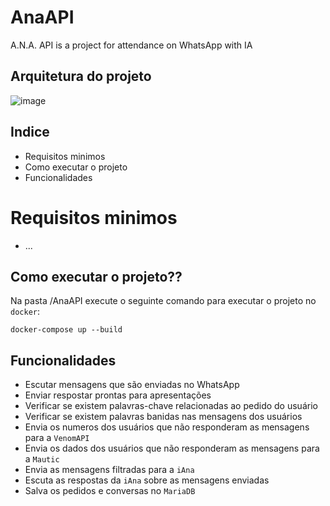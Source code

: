 # AnaAPI
 A.N.A. API is a project for attendance on WhatsApp with IA

## Arquitetura do projeto

![image](https://user-images.githubusercontent.com/64012825/213498708-e675267f-dc36-4999-a189-03b73826a109.png)


## Indice
- Requisitos minimos 
- Como executar o projeto
- Funcionalidades

# Requisitos minimos
- ...

## Como executar o projeto??

Na pasta /AnaAPI execute o seguinte comando para executar o projeto no ``docker``:
```
docker-compose up --build
```

## Funcionalidades
- Escutar mensagens que são enviadas no WhatsApp
- Enviar respostar prontas para apresentações 
- Verificar se existem palavras-chave relacionadas ao pedido do usuário
- Verificar se existem palavras banidas nas mensagens dos usuários
- Envia os numeros dos usuários que não responderam as mensagens para a ``VenomAPI`` 
- Envia os dados dos usuários que não responderam as mensagens para a ``Mautic``
- Envia as mensagens filtradas para a ``iAna``
- Escuta as respostas da ``iAna`` sobre as mensagens enviadas
- Salva os pedidos e conversas no ``MariaDB`` 
